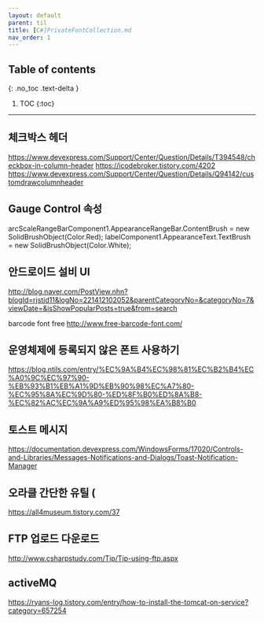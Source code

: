 ---layout: defaultparent: tiltitle: [C#]PrivateFontCollection.mdnav_order: 1---## Table of contents{: .no_toc .text-delta }1. TOC{:toc}---## 체크박스 헤더

https://www.devexpress.com/Support/Center/Question/Details/T394548/checkbox-in-column-header
https://icodebroker.tistory.com/4202
https://www.devexpress.com/Support/Center/Question/Details/Q94142/customdrawcolumnheader




## Gauge Control 속성


arcScaleRangeBarComponent1.AppearanceRangeBar.ContentBrush = new SolidBrushObject(Color.Red);
labelComponent1.AppearanceText.TextBrush = new SolidBrushObject(Color.White);

## 안드로이드 설비 UI

http://blog.naver.com/PostView.nhn?blogId=rjstjd11&logNo=221412102052&parentCategoryNo=&categoryNo=7&viewDate=&isShowPopularPosts=true&from=search

barcode font free
http://www.free-barcode-font.com/

## 운영체제에 등록되지 않은 폰트 사용하기
https://blog.ntils.com/entry/%EC%9A%B4%EC%98%81%EC%B2%B4%EC%A0%9C%EC%97%90-%EB%93%B1%EB%A1%9D%EB%90%98%EC%A7%80-%EC%95%8A%EC%9D%80-%ED%8F%B0%ED%8A%B8-%EC%82%AC%EC%9A%A9%ED%95%98%EA%B8%B0


## 토스트 메시지
https://documentation.devexpress.com/WindowsForms/17020/Controls-and-Libraries/Messages-Notifications-and-Dialogs/Toast-Notification-Manager


## 오라클 간단한 유틸 (
https://all4museum.tistory.com/37

## FTP 업로드 다운로드
http://www.csharpstudy.com/Tip/Tip-using-ftp.aspx


## activeMQ
https://ryans-log.tistory.com/entry/how-to-install-the-tomcat-on-service?category=657254
